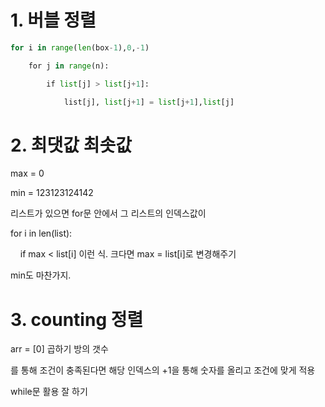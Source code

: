 # 1. 버블 정렬



```python
for i in range(len(box-1),0,-1)

    for j in range(n):

        if list[j] > list[j+1]:

            list[j], list[j+1] = list[j+1],list[j]
```

# 2. 최댓값 최솟값

max = 0

min  = 123123124142

리스트가 있으면 for문 안에서 그 리스트의 인덱스값이  

for i in len(list):

    if max < list[i] 이런 식. 크다면  max = list[i]로 변경해주기



min도 마찬가지.



# 3. counting 정렬



arr = [0] 곱하기 방의 갯수

를 통해 조건이 충족된다면 해당 인덱스의 +1을 통해 숫자를 올리고 조건에 맞게 적용 





while문 활용 잘 하기
